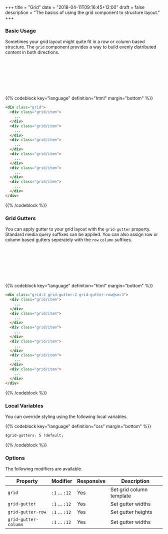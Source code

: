 +++
title = "Grid"
date = "2018-04-11T09:16:45+12:00"
draft = false
description = "The basics of using the grid component to structure layout."
+++

### Basic Usage

Sometimes your grid layout might quite fit in a row or column based structure. The `grid` component provides a way to build evenly distributed content in both directions.

<div class="grid:3 margin-bottom:2">
  <div class="grid/item">
    <div class="padding:1 fill:blue">
      &nbsp;
    </div>
  </div>
  <div class="grid/item">
    <div class="padding:1 fill:blue-l4">
      &nbsp;
    </div>
  </div>
  <div class="grid/item">
    <div class="padding:1 fill:blue">
      &nbsp;
    </div>
  </div>
  <div class="grid/item">
    <div class="padding:1 fill:blue-l4">
      &nbsp;
    </div>
  </div>
  <div class="grid/item">
    <div class="padding:1 fill:blue">
      &nbsp;
    </div>
  </div>
  <div class="grid/item">
    <div class="padding:1 fill:blue-l4">
      &nbsp;
    </div>
  </div>
</div>


{{% codeblock key="language" definition="html" margin="bottom" %}}
```html
<div class="grid">
  <div class="grid/item">
    ...
  </div>
  <div class="grid/item">
    ...
  </div>
  <div class="grid/item">
    ...
  </div>
  <div class="grid/item">
    ...
  </div>
  <div class="grid/item">
    ...
  </div>
  <div class="grid/item">
    ...
  </div>
</div>
```
{{% /codeblock %}}

### Grid Gutters

You can apply gutter to your grid layout with the `grid-gutter` property. Standard media query suffixes can be applied. You can also assign row or column based gutters seperately with the `row` `column` suffixes.

<div class="grid:3 grid-gutter:2 grid-gutter-row@sm:3 margin-bottom:2">
  <div class="grid/item">
    <div class="padding:1 fill:blue">
      &nbsp;
    </div>
  </div>
  <div class="grid/item">
    <div class="padding:1 fill:blue-l4">
      &nbsp;
    </div>
  </div>
  <div class="grid/item">
    <div class="padding:1 fill:blue">
      &nbsp;
    </div>
  </div>
  <div class="grid/item">
    <div class="padding:1 fill:blue-l4">
      &nbsp;
    </div>
  </div>
  <div class="grid/item">
    <div class="padding:1 fill:blue">
      &nbsp;
    </div>
  </div>
  <div class="grid/item">
    <div class="padding:1 fill:blue-l4">
      &nbsp;
    </div>
  </div>
</div>

{{% codeblock key="language" definition="html" margin="bottom" %}}
```html
<div class="grid:3 grid-gutter:2 grid-gutter-row@sm:3">
  <div class="grid/item">
    ...
  </div>
  <div class="grid/item">
    ...
  </div>
  <div class="grid/item">
    ...
  </div>
  <div class="grid/item">
    ...
  </div>
  <div class="grid/item">
    ...
  </div>
  <div class="grid/item">
    ...
  </div>
</div>
```
{{% /codeblock %}}

### Local Variables

You can override styling using the following local variables.

{{% codeblock key="language" definition="css" margin="bottom" %}}
```css
$grid-gutters: 5 !default;

```
{{% /codeblock %}}

### Options

The following modifiers are available.

<table class="table width:100% table:pile">
  <thead>
    <tr>
      <th>
        Property
      </th>
      <th>
        Modifier
      </th>
      <th>
        Responsive
      </th>
      <th>
        Description
      </th>
    </tr>
  </thead>
  <tr>
    <td data-label="Properties">
      <code>grid</code>
    </td>
    <td data-label="Attributes">
      <code>:1</code> ... <code>:12</code>
    </td>
    <td data-label="Responsive">
      Yes
    </td>
    <td class="row:reverse">
      Set grid column template
    </td>
  </tr>

  <tr>
    <td data-label="Properties">
      <code>grid-gutter</code>
    </td>
    <td data-label="Attributes">
      <code>:1</code> ... <code>:12</code>
    </td>
    <td data-label="Responsive">
      Yes
    </td>
    <td class="row:reverse">
      Set gutter widths
    </td>
  </tr>

  <tr>
    <td data-label="Properties">
      <code>grid-gutter-row</code>
    </td>
    <td data-label="Attributes">
      <code>:1</code> ... <code>:12</code>
    </td>
    <td data-label="Responsive">
      Yes
    </td>
    <td class="row:reverse">
      Set gutter heights
    </td>
  </tr>

  <tr>
    <td data-label="Properties">
      <code>grid-gutter-column</code>
    </td>
    <td data-label="Attributes">
      <code>:1</code> ... <code>:12</code>
    </td>
    <td data-label="Responsive">
      Yes
    </td>
    <td class="row:reverse">
      Set gutter widths
    </td>
  </tr>
</table>
